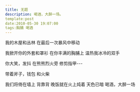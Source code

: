 ```yaml
---
title: 无题
description: 喝酒，大醉一场。
template:post
date:2010-05-30 19:07:00
tags:胸脯 喝酒
---
```


我的木屋和丛林
在最后一次暴风中移动

我掀开你的外套和罩衫
在你丰满的胸脯上
温热我冰冷的双手

你大笑，发抖
在熊熊烈火旁
修剪指甲---

带着斧子，钱包
和火柴

我们将倚在墙上
背靠背
晚饭就在火上炖着
天色已暗
喝酒，大醉一场

